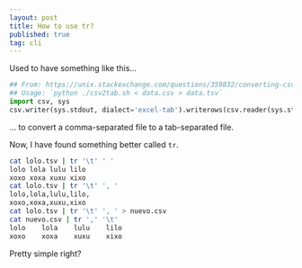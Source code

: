 ```yaml
---
layout: post
title: How to use tr?
published: true
tag: cli
---
```


Used to have something like this...

```python
## From: https://unix.stackexchange.com/questions/359832/converting-csv-to-tsv
## Usage: `python ./csv2tab.sh < data.csv > data.tsv`
import csv, sys
csv.writer(sys.stdout, dialect='excel-tab').writerows(csv.reader(sys.stdin))
```
... to convert a comma-separated file to a tab-separated file. 

Now, I have found something better called `tr`.


```bash
cat lolo.tsv | tr '\t' ' '
lolo lola lulu lilo 
xoxo xoxa xuxu xixo
cat lolo.tsv | tr '\t' ', '
lolo,lola,lulu,lilo,
xoxo,xoxa,xuxu,xixo
cat lolo.tsv | tr '\t' ', ' > nuevo.csv
cat nuevo.csv | tr ',' '\t'
lolo	lola	lulu	lilo	
xoxo	xoxa	xuxu	xixo
```

Pretty simple right?
